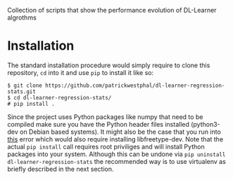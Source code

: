 Collection of scripts that show the performance evolution of DL-Learner algrothms

# Installation

The standard installation procedure would simply require to clone this repository, `cd` into it and use `pip` to install it like so:

```
$ git clone https://github.com/patrickwestphal/dl-learner-regression-stats.git
$ cd dl-learner-regression-stats/
# pip install .
```

Since the project uses Python packages like numpy that need to be compiled make sure you have the Python header files installed (python3-dev on Debian based systems). It might also be the case that you run into [this](http://stackoverflow.com/questions/27024731/matplotlib-compilation-error-typeerror-unorderable-types-str-int)   error which would also require installing libfreetype-dev.
Note that the actual `pip install` call requires root priviliges and will install Python packages into your system. Although this can be undone via `pip uninstall dl-learner-regression-stats` the recommended way is to use virtualenv as briefly described in the next section.
